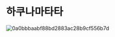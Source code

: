 # 하쿠나마타타

![0a0bbbaabf88bd2883ac28b9cf556b7d](https://user-images.githubusercontent.com/71322949/128373486-fd5883dd-b1e6-4a74-9fe5-8fae8f6da6c8.jpeg)
